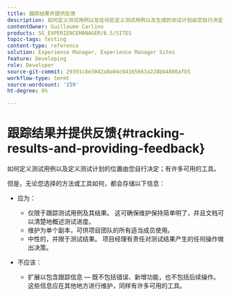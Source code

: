 ```yaml
---
title: 跟踪结果并提供反馈
description: 如何定义测试用例以及在何处定义测试用例以及生成的测试计划由您自行决定
contentOwner: Guillaume Carlino
products: SG_EXPERIENCEMANAGER/6.5/SITES
topic-tags: testing
content-type: reference
solution: Experience Manager, Experience Manager Sites
feature: Developing
role: Developer
source-git-commit: 29391c8e3042a8a04c64165663a228bb4886afb5
workflow-type: tm+mt
source-wordcount: '159'
ht-degree: 0%

---
```


# 跟踪结果并提供反馈{#tracking-results-and-providing-feedback}

如何定义测试用例以及定义测试计划的位置由您自行决定；有许多可用的工具。

但是，无论您选择的方法或工具如何，都会存储以下信息：

* 应为：

   * 仅限于跟踪测试用例及其结果。 这可确保维护保持简单明了，并且文档可以清楚地概述测试进度。
   * 维护为单个副本，可供项目团队的所有适当成员使用。
   * 中性的，并限于测试结果。 项目经理有责任对测试结果产生的任何操作做出决策。

* 不应该：

   * 扩展以包含跟踪信息 — 既不包括错误、新增功能，也不包括后续操作。 这些信息应在其他地方进行维护，同样有许多可用的工具。
